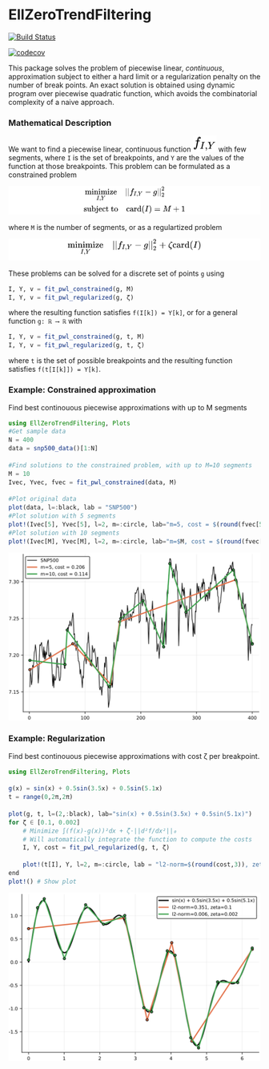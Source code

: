 # EllZeroTrendFiltering

[![Build Status](https://travis-ci.com/mfalt/EllZeroTrendFiltering.jl.svg?token=a1HpLsx1pmUnusz71XN8&branch=master)](https://travis-ci.com/mfalt/EllZeroTrendFiltering.jl)

[![codecov](https://codecov.io/gh/mfalt/EllZeroTrendFiltering.jl/branch/master/graph/badge.svg?token=nt4j2gNB2l)](https://codecov.io/gh/mfalt/EllZeroTrendFiltering.jl)


This package solves the problem of piecewise linear, *continuous*, approximation subject to either a hard limit or a regularization penalty on the number of break points. An exact solution is obtained using dynamic program over piecewise quadratic function, which avoids the combinatorial complexity of a naive approach.

### Mathematical Description

We want to find a piecewise linear, continuous function ![f_{I,Y}](figures/f_IY.svg) with few segments, where `I` is the set of breakpoints, and `Y` are the values of the function at those breakpoints. This problem can be formulated as a constrained problem

![Problem Formulation Constrained](figures/problemConstrained.svg)

where `M` is the number of segments, or as a regulartized problem

![Problem Formulation Regularized](figures/problemRegularized.svg)

These problems can be solved for a discrete set of points `g` using
```julia
I, Y, v = fit_pwl_constrained(g, M)
I, Y, v = fit_pwl_regularized(g, ζ)
```
where the resulting function satisfies `f(I[k]) = Y[k]`,
or for a general function `g: ℝ ⟶ ℝ` with
```julia
I, Y, v = fit_pwl_constrained(g, t, M)
I, Y, v = fit_pwl_regularized(g, t, ζ)
```
where `t` is the set of possible breakpoints and the resulting function satisfies `f(t[I[k]]) = Y[k]`.
### Example: Constrained approximation

Find best continouous piecewise approximations with up to M segments
```julia
using EllZeroTrendFiltering, Plots
#Get sample data
N = 400
data = snp500_data()[1:N]

#Find solutions to the constrained problem, with up to M=10 segments
M = 10
Ivec, Yvec, fvec = fit_pwl_constrained(data, M)

#Plot original data
plot(data, l=:black, lab = "SNP500")
#Plot solution with 5 segments
plot!(Ivec[5], Yvec[5], l=2, m=:circle, lab="m=5, cost = $(round(fvec[5],3))")
#Plot solution with 10 segments
plot!(Ivec[M], Yvec[M], l=2, m=:circle, lab="m=$M, cost = $(round(fvec[M],3))")

```
![Example figure](figures/snp500.svg)

### Example: Regularization

Find best continouous piecewise approximations with cost ζ per breakpoint.
```julia
using EllZeroTrendFiltering, Plots

g(x) = sin(x) + 0.5sin(3.5x) + 0.5sin(5.1x)
t = range(0,2π,2π)

plot(g, t, l=(2,:black), lab="sin(x) + 0.5sin(3.5x) + 0.5sin(5.1x)")
for ζ ∈ [0.1, 0.002]
    # Minimize ∫(f(x)-g(x))²dx + ζ⋅||d²f/dx²||₀
    # Will automatically integrate the function to compute the costs
    I, Y, cost = fit_pwl_regularized(g, t, ζ)

    plot!(t[I], Y, l=2, m=:circle, lab = "l2-norm=$(round(cost,3)), zeta=$ζ")
end
plot!() # Show plot
```
![Example figure](figures/sin.svg)
